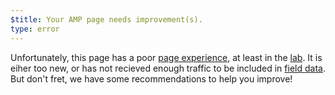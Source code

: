 ```yaml
---
$title: Your AMP page needs improvement(s).
type: error
---
```


Unfortunately, this page has a poor
[page experience](https://developers.google.com/search/docs/guides/page-experience), at least in the [lab](https://developers.google.com/speed/docs/insights/v5/about#lab). It is eiher too new, or has not recieved enough traffic to be included in [field data](https://developers.google.com/speed/docs/insights/v5/about#crux).
But don't fret, we have some recommendations to help you improve!

